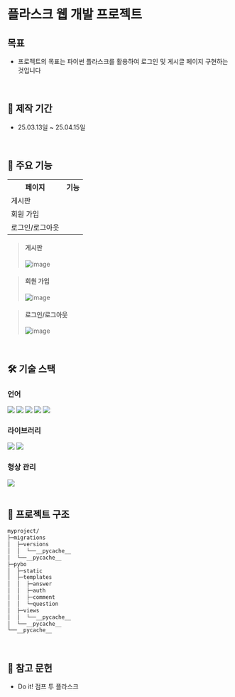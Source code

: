 # 플라스크 웹 개발 프로젝트

## 목표

- 프로젝트의 목표는 파이썬 플라스크를 활용하여 로그인 및 게시글 페이지 구현하는 것입니다 
<br>

## 📆 제작 기간

- 25.03.13일 ~ 25.04.15일
<br>

## 🔧 주요 기능

<table>
  <tr>
    <th>페이지</th>
    <th>기능</th>
  </tr>
  <tr>
    <td>게시판</td>
    <td>
      <a></a> 
    </td>
  </tr>
  <tr>
    <td>회원 가입</td>
    <td><a></a> </td>
  </tr>
  <tr>
    <td>로그인/로그아웃</td>
    <td><a></a> </td>
  </tr>
  
</table>


> #### 게시판
> ![image](https://github.com/user-attachments/assets/b4554c12-85e3-4dfc-963c-c289c7cd869c)


> #### 회원 가입  
> ![image](https://github.com/user-attachments/assets/fc9911df-2e40-4192-852b-cc175d887b54)

  
> #### 로그인/로그아웃
> ![image](https://github.com/user-attachments/assets/c6404d68-1cf8-408e-9f8c-7cb274b0673c)

<br>

## 🛠️ 기술 스택

### 언어
<div>
  <img src="https://img.shields.io/badge/Flask-000000?style=for-the-badge&logo=Flask&logoColor=white">
  <img src="https://img.shields.io/badge/HTML5-E34F26?style=for-the-badge&logo=HTML5&logoColor=white">
  <img src="https://img.shields.io/badge/CSS3-1572B6?style=for-the-badge&logo=CSS3&logoColor=white">
  <img src="https://img.shields.io/badge/JavaScript-F7DF1E?style=for-the-badge&logo=JavaScript&logoColor=white">
  <img src="https://img.shields.io/badge/Python-3776AB?style=for-the-badge&logo=Python&logoColor=white">
</div>

### 라이브러리
<div>
  <img src="https://img.shields.io/badge/Bootstrap-7952B3?style=for-the-badge&logo=Bootstrap&logoColor=white">
  <img src="https://img.shields.io/badge/SQLAlchemy-D71F00?style=for-the-badge&logo=SQLAlchemy&logoColor=white">
</div>

### 형상 관리
<div>
    <img src="https://img.shields.io/badge/GiHub-181717?style=for-the-badge&logo=GitHub&logoColor=white">
</div>
<br>

## 📂 프로젝트 구조
```bash
myproject/
├─migrations
│  ├─versions
│  │  └──__pycache__
│  └──__pycache__
├─pybo
│  ├─static
│  ├─templates
│  │  ├─answer
│  │  ├─auth
│  │  ├─comment
│  │  └─question
│  ├─views
│  │  └──__pycache__
│  └──__pycache__
└──__pycache__
```
<br>

## 📖 참고 문헌

- Do it! 점프 투 플라스크
